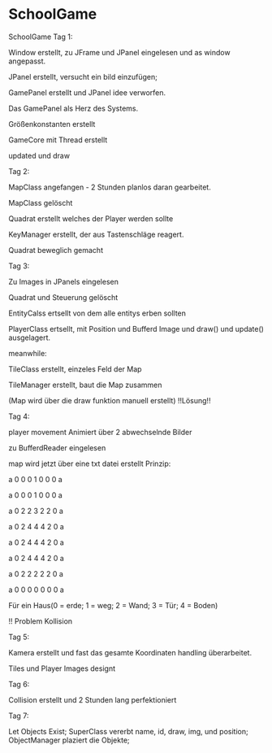 # SchoolGame
SchoolGame
Tag 1:


  Window erstellt, zu JFrame und JPanel eingelesen und as window angepasst.
  
  JPanel erstellt, versucht ein bild einzufügen;
  
  GamePanel erstellt und  JPanel idee verworfen.
  
  Das GamePanel als Herz des Systems.
  
  Größenkonstanten erstellt
  
  GameCore mit Thread erstellt
  
  updated und draw
  
 
Tag 2:


  MapClass angefangen - 2 Stunden planlos daran gearbeitet.
  
  MapClass gelöscht
  
  Quadrat erstellt welches der Player werden sollte
  
  KeyManager erstellt, der aus Tastenschläge reagert.
  
  Quadrat beweglich gemacht
  
  
Tag 3:


  Zu Images in JPanels eingelesen
  
  Quadrat und Steuerung gelöscht
  
  EntityCalss ertsellt von dem alle entitys erben sollten
  
  PlayerClass ertsellt, mit Position und Bufferd Image und draw() und update() ausgelagert.
  
  
meanwhile: 


  TileClass erstellt, einzeles Feld der Map
  
  TileManager erstellt, baut die Map zusammen
  
  (Map wird über die draw funktion manuell erstellt) !!Lösung!!
  
  
Tag 4:

  
  player movement Animiert über 2 abwechselnde Bilder
  
  zu BufferdReader eingelesen
  
  map wird jetzt über eine txt datei erstellt Prinzip:
  
  a 0 0 0 1 0 0 0 a
  
  a 0 0 0 1 0 0 0 a
  
  a 0 2 2 3 2 2 0 a
  
  a 0 2 4 4 4 2 0 a
  
  a 0 2 4 4 4 2 0 a
  
  a 0 2 4 4 4 2 0 a
  
  a 0 2 2 2 2 2 0 a
  
  a 0 0 0 0 0 0 0 a
  
  Für ein Haus(0 = erde; 1 = weg; 2 = Wand; 3 = Tür; 4 = Boden)
  
  !! Problem Kollision
  
  
Tag 5:


  Kamera erstellt und fast das gesamte Koordinaten handling überarbeitet.
  
  Tiles und Player Images designt
  
Tag 6:

  Collision erstellt und 2 Stunden lang perfektioniert
  
Tag 7:
  
  Let Objects Exist; SuperClass vererbt name, id, draw, img, und position; ObjectManager plaziert die Objekte;
  
 
